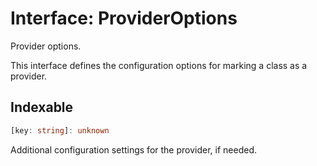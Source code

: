 # Interface: ProviderOptions

Provider options.

This interface defines the configuration options for marking a class as a provider.

## Indexable

```ts
[key: string]: unknown
```

Additional configuration settings for the provider, if needed.
